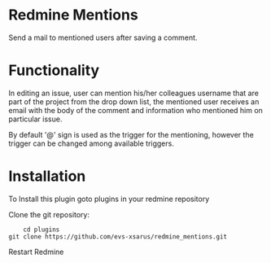 Redmine Mentions
================

Send a mail to mentioned users after saving a comment.

Functionality
==============
In editing an issue, user can mention his/her colleagues username that are part of the project from the drop down list,
the mentioned user receives an email with the body of the comment and information who mentioned him on particular issue.

By default '@' sign is used as the trigger for the mentioning, however the trigger can be changed among available triggers.

Installation
==============
To Install this plugin goto plugins in your redmine repository

Clone the git repository:

        cd plugins
	git clone https://github.com/evs-xsarus/redmine_mentions.git

Restart Redmine


